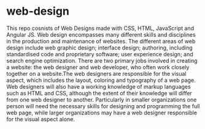 # web-design
This repo cosnists of Web Designs made with CSS, HTML, JavaScript and Angular JS.
Web design encompasses many different skills and disciplines in the production and maintenance of websites. The different areas of web design include web graphic design; interface design; authoring, including standardised code and proprietary software; user experience design; and search engine optimization.
There are two primary jobs involved in creating a website: the web designer and web developer, who often work closely together on a website.The web designers are responsible for the visual aspect, which includes the layout, coloring and typography of a web page. Web designers will also have a working knowledge of markup languages such as HTML and CSS, although the extent of their knowledge will differ from one web designer to another. Particularly in smaller organizations one person will need the necessary skills for designing and programming the full web page, while larger organizations may have a web designer responsible for the visual aspect alone.
